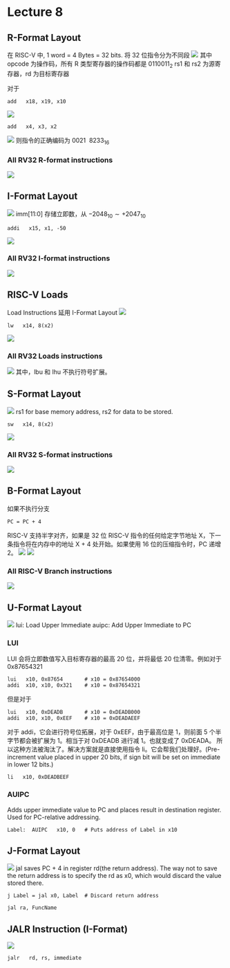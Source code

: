 # Lecture 8 
## R-Format Layout
在 RISC-V 中, 1 word = 4 Bytes = 32 bits.
将 32 位指令分为不同段
![](https://typora-birdy.oss-cn-guangzhou.aliyuncs.com/20240726145032.png)
其中 opcode 为操作码，所有 R 类型寄存器的操作码都是 $0110011_2$ 
rs1 和 rs2 为源寄存器，rd 为目标寄存器

对于
```assembly
add   x18, x19, x10
```
![](https://typora-birdy.oss-cn-guangzhou.aliyuncs.com/20240726150021.png)

```assembly
add   x4, x3, x2
```
![](https://typora-birdy.oss-cn-guangzhou.aliyuncs.com/20240726150229.png)
则指令的正确编码为 $0021~ ~8233_{16}$
### All RV32 R-format instructions
![](https://typora-birdy.oss-cn-guangzhou.aliyuncs.com/20240726150829.png)
## I-Format Layout
![](https://typora-birdy.oss-cn-guangzhou.aliyuncs.com/20240726151405.png)
imm\[11:0] 存储立即数，从 $-2048_{10} \sim +2047_{10}$
```assembly
addi   x15, x1, -50
```
![](https://typora-birdy.oss-cn-guangzhou.aliyuncs.com/20240726151835.png)
### All RV32 I-format instructions
![](https://typora-birdy.oss-cn-guangzhou.aliyuncs.com/20240726152113.png)
## RISC-V Loads
Load Instructions 延用 I-Format Layout
![](https://typora-birdy.oss-cn-guangzhou.aliyuncs.com/20240726152931.png)
```assembly
lw   x14, 8(x2)
```
![](https://typora-birdy.oss-cn-guangzhou.aliyuncs.com/20240726153117.png)
### All RV32 Loads instructions
![](https://typora-birdy.oss-cn-guangzhou.aliyuncs.com/20240726153237.png)
其中，lbu 和 lhu 不执行符号扩展。
## S-Format Layout
![](https://typora-birdy.oss-cn-guangzhou.aliyuncs.com/20240726153413.png)
rs1 for base memory address, rs2 for data to be stored.
```assembly
sw   x14, 8(x2)
```
![](https://typora-birdy.oss-cn-guangzhou.aliyuncs.com/20240726153743.png)
### All RV32 S-format instructions
![](https://typora-birdy.oss-cn-guangzhou.aliyuncs.com/20240726153835.png)
## B-Format Layout
如果不执行分支
```
PC = PC + 4
```
RISC-V 支持半字对齐，如果是 32 位 RISC-V 指令的任何给定字节地址 X，下一条指令将在内存中的地址 X + 4 处开始。如果使用 16 位的压缩指令时，PC 递增 2。
![](https://typora-birdy.oss-cn-guangzhou.aliyuncs.com/20240726160922.png)
![](https://typora-birdy.oss-cn-guangzhou.aliyuncs.com/20240729110543.png)
### All RISC-V Branch instructions
![](https://typora-birdy.oss-cn-guangzhou.aliyuncs.com/20240729105759.png)
## U-Format Layout
![](https://typora-birdy.oss-cn-guangzhou.aliyuncs.com/20240729111919.png)
lui: Load Upper Immediate
auipc: Add Upper Immediate to PC
### LUI
LUI 会将立即数值写入目标寄存器的最高 20 位，并将最低 20 位清零。例如对于 0x87654321
```assembly
lui   x10, 0x87654       # x10 = 0x87654000
addi  x10, x10, 0x321    # x10 = 0x87654321
```
但是对于
```assembly
lui   x10, 0xDEADB       # x10 = 0xDEADB000
addi  x10, x10, 0xEEF    # x10 = 0xDEADAEEF
```
对于 addi，它会进行符号位拓展，对于 0xEEF，由于最高位是 1，则前面 5 个半字节都会被扩展为 1。相当于对 0xDEADB 进行减 1。也就变成了 0xDEADA。
所以这种方法被淘汰了。解决方案就是直接使用指令 li。它会帮我们处理好。(Pre-increment value placed in upper 20 bits, if sign bit will be set on immediate in lower 12 bits.)
```assembly
li   x10, 0xDEADBEEF
```
### AUIPC
Adds upper immediate value to PC and places result in destination register. Used for PC-relative addressing.
```assembly
Label:  AUIPC   x10, 0   # Puts address of Label in x10
```
## J-Format Layout
![](https://typora-birdy.oss-cn-guangzhou.aliyuncs.com/20240729115241.png)
jal saves PC + 4 in register rd(the return address). The way not to save the return address is to specify the rd as x0, which would discard the value stored there.
```assembly
j Label = jal x0, Label  # Discard return address

jal ra, FuncName 
```
## JALR Instruction (I-Format)
![](https://typora-birdy.oss-cn-guangzhou.aliyuncs.com/20240729115416.png)
```assembly
jalr   rd, rs, immediate
```
